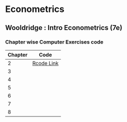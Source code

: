 # Econometrics

## Wooldridge : Intro Econometrics (7e)

### Chapter wise Computer Exercises code

| Chapter | Code |
|---------|------|
| 2       |  [Rcode Link]()    |
| 3       |      |
| 4       |      |
| 5       |      |
| 6       |      |
| 7       |      |
| 8       |      |
